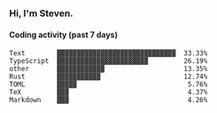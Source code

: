 ### Hi, I'm Steven.

#### Coding activity (past 7 days)
```
Text        ▓▓▓▓▓▓▓▓▓▓▓▓▓▓▓▓▓▓▓▓▓▓▓▓▓▓▓▓▓▓  33.33%
TypeScript  ▓▓▓▓▓▓▓▓▓▓▓▓▓▓▓▓▓▓▓▓▓▓▓         26.19%
other       ▓▓▓▓▓▓▓▓▓▓▓▓                    13.35%
Rust        ▓▓▓▓▓▓▓▓▓▓▓                     12.74%
TOML        ▓▓▓▓▓                            5.76%
TeX         ▓▓▓                              4.37%
Markdown    ▓▓▓                              4.26%
```
